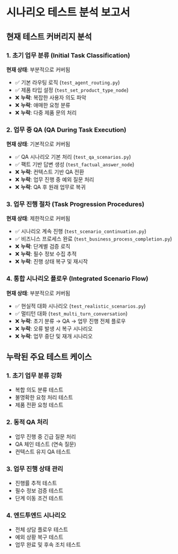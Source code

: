 # 시나리오 테스트 분석 보고서

## 현재 테스트 커버리지 분석

### 1. 초기 업무 분류 (Initial Task Classification)
**현재 상태**: 부분적으로 커버됨
- ✅ 기본 라우팅 로직 (`test_agent_routing.py`)
- ✅ 제품 타입 설정 (`test_set_product_type_node`)
- ❌ **누락**: 복잡한 사용자 의도 파악
- ❌ **누락**: 애매한 요청 분류
- ❌ **누락**: 다중 제품 문의 처리

### 2. 업무 중 QA (QA During Task Execution)
**현재 상태**: 기본적으로 커버됨
- ✅ QA 시나리오 기본 처리 (`test_qa_scenarios.py`)
- ✅ 팩트 기반 답변 생성 (`test_factual_answer_node`)
- ❌ **누락**: 컨텍스트 기반 QA 전환
- ❌ **누락**: 업무 진행 중 예외 질문 처리
- ❌ **누락**: QA 후 원래 업무로 복귀

### 3. 업무 진행 절차 (Task Progression Procedures)
**현재 상태**: 제한적으로 커버됨
- ✅ 시나리오 계속 진행 (`test_scenario_continuation.py`)
- ✅ 비즈니스 프로세스 완료 (`test_business_process_completion.py`)
- ❌ **누락**: 단계별 검증 로직
- ❌ **누락**: 필수 정보 수집 추적
- ❌ **누락**: 진행 상태 복구 및 재시작

### 4. 통합 시나리오 플로우 (Integrated Scenario Flow)
**현재 상태**: 부분적으로 커버됨
- ✅ 현실적 대화 시나리오 (`test_realistic_scenarios.py`)
- ✅ 멀티턴 대화 (`test_multi_turn_conversation`)
- ❌ **누락**: 초기 분류 → QA → 업무 진행 전체 플로우
- ❌ **누락**: 오류 발생 시 복구 시나리오
- ❌ **누락**: 업무 중단 및 재개 시나리오

## 누락된 주요 테스트 케이스

### 1. 초기 업무 분류 강화
- 복합 의도 분류 테스트
- 불명확한 요청 처리 테스트
- 제품 전환 요청 테스트

### 2. 동적 QA 처리
- 업무 진행 중 긴급 질문 처리
- QA 체인 테스트 (연속 질문)
- 컨텍스트 유지 QA 테스트

### 3. 업무 진행 상태 관리
- 진행률 추적 테스트
- 필수 정보 검증 테스트
- 단계 이동 조건 테스트

### 4. 엔드투엔드 시나리오
- 전체 상담 플로우 테스트
- 예외 상황 복구 테스트
- 업무 완료 및 후속 조치 테스트